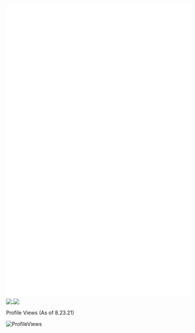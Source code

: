 <div align="center">
<br>
<img src="svg/readme.svg" width="800" height="800" alt="">
<br>
</div>

<a href="https://github.com/kgsensei">
  <img align="center" src="https://github-readme-stats.vercel.app/api?username=kgsensei&count_private=true&theme=radical&show_icons=true">
</a>
<a href="https://github.com/kgsensei">
  <img align="center" src="https://github-readme-stats.vercel.app/api/top-langs/?username=kgsensei&layout=compact&theme=radical&langs_count=10&hide=javascript,html">
</a>

Profile Views (As of 8.23.21)

![ProfileViews](https://profile-counter.glitch.me/kgsensei/count.svg)
